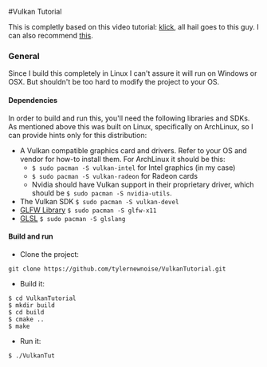 #Vulkan Tutorial

This is completly based on this video tutorial: [klick](https://www.youtube.com/watch?v=mzVFHEmnRLg&index=1&list=PL58qjcU5nk8uH9mmlASm4SFy1yuPzDAH0), all hail goes to this guy. I can also recommend [this](https://vulkan-tutorial.com).

### General

Since I build this completely in Linux I can't assure it will run on Windows or OSX. But shouldn't be too hard to modify the project to your OS.

#### Dependencies
In order to build and run this, you'll need the following libraries and SDKs. As mentioned above this was built on Linux, specifically on ArchLinux, so I can provide hints only for this distribution:
* A Vulkan compatible graphics card and drivers. Refer to your OS and vendor for how-to install them. For ArchLinux it should be this:
  * ```$ sudo pacman -S vulkan-intel``` for Intel graphics (in my case)
  * ```$ sudo pacman -S vulkan-radeon``` for Radeon cards
  * Nvidia should have Vulkan support in their proprietary driver, which should be ```$ sudo pacman -S nvidia-utils```.
* The Vulkan SDK ```$ sudo pacman -S vulkan-devel```
* [GLFW Library](https://www.glfw.org/) ```$ sudo pacman -S glfw-x11```
* [GLSL](https://www.khronos.org/registry/OpenGL/index_gl.php) ```$ sudo pacman -S glslang```

#### Build and run

* Clone the project:

```git clone https://github.com/tylernewnoise/VulkanTutorial.git```
* Build it:
 ```
 $ cd VulkanTutorial
 $ mkdir build
 $ cd build
 $ cmake ..
 $ make
```
* Run it:

```$ ./VulkanTut```
